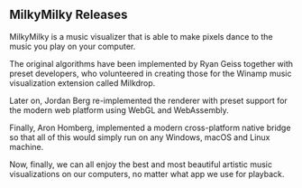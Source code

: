 ## MilkyMilky Releases

MilkyMilky is a music visualizer that is able to make pixels dance to the music you play on your computer.

The original algorithms have been implemented by Ryan Geiss together with preset developers, who volunteered
in creating those for the Winamp music visualization extension called Milkdrop.

Later on, Jordan Berg re-implemented the renderer with preset support for the modern web platform using
WebGL and WebAssembly.

Finally, Aron Homberg, implemented a modern cross-platform native bridge so that all of this would simply
run on any Windows, macOS and Linux machine.

Now, finally, we can all enjoy the best and most beautiful artistic music visualizations on our computers,
no matter what app we use for playback.
